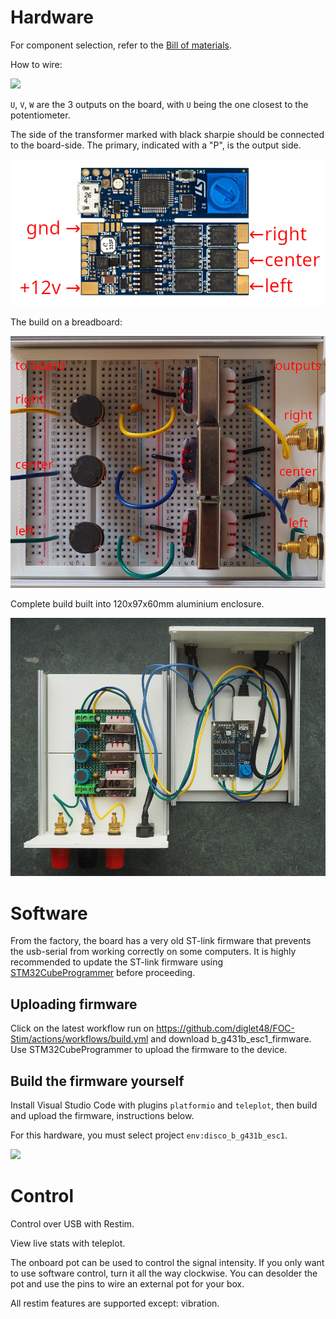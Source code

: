 # Hardware

For component selection, refer to the [Bill of materials](/docs/focstim-v1-BOM.md).

How to wire:

![](/docs/images/schematic.png)


`U`, `V`, `W` are the 3 outputs on the board, with `U` being the one closest to the potentiometer.

The side of the transformer marked with black sharpie should be connected to the board-side.
The primary, indicated with a "P", is the output side.

![](/docs/images/focstim-v1-board.png)

The build on a breadboard:

![](/docs/images/breadboard.jpg)

Complete build built into 120x97x60mm aluminium enclosure.

![](/docs/images/focstim-v1-completed.jpg)


# Software

From the factory, the board has a very old ST-link firmware that prevents the usb-serial from working
correctly on some computers. It is highly recommended to update the ST-link firmware using
[STM32CubeProgrammer](https://www.st.com/en/development-tools/stm32cubeprog.html) before proceeding.

## Uploading firmware

Click on the latest workflow run on https://github.com/diglet48/FOC-Stim/actions/workflows/build.yml and download b_g431b_esc1_firmware.
Use STM32CubeProgrammer to upload the firmware to the device.

## Build the firmware yourself

Install Visual Studio Code with plugins `platformio` and `teleplot`,
then build and upload the firmware, instructions below.

For this hardware, you must select project `env:disco_b_g431b_esc1`.

![](/docs/images/pio.png)

# Control

Control over USB with Restim.

View live stats with teleplot.

The onboard pot can be used to control the signal intensity.
If you only want to use software control, turn it all the way clockwise.
You can desolder the pot and use the pins to wire an external pot for your box.

All restim features are supported except: vibration.

